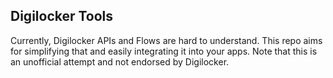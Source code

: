 ## Digilocker Tools

Currently, Digilocker APIs and Flows are hard to understand. This repo aims for simplifying that and easily integrating it into your apps. Note that this is an unofficial attempt and not endorsed by Digilocker.
